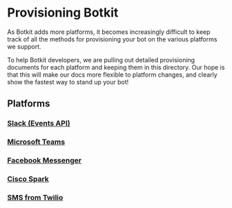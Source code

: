 # Provisioning Botkit
As Botkit adds more platforms, it becomes increasingly difficult to keep track of all the methods for provisioning your bot on the various platforms we support.

To help Botkit developers, we are pulling out detailed provisioning documents for each platform and keeping them in this directory. Our hope is that this will make our docs more flexible to platform changes, and clearly show the fastest way to stand up your bot!

## Platforms

### [Slack (Events API)](slack-events-api.md)

### [Microsoft Teams](teams.md)

### [Facebook Messenger](facebook_messenger.md)

### [Cisco Spark](cisco-spark.md)

### [SMS from Twilio](twilio-sms.md)
